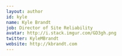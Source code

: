 ```yaml
---
layout: author
id: kyle
name: Kyle Brandt
job: Director of Site Reliability
avatar: http://i.stack.imgur.com/GD3gh.png
twitter: KyleMBrandt
website: http://kbrandt.com
---
```

